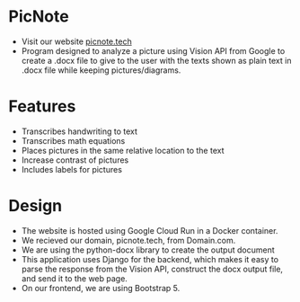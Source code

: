 # PicNote
- Visit our website [picnote.tech](https://www.picnote.tech)
- Program designed to analyze a picture using Vision API from Google to create a .docx file to give to the user with the texts shown as plain text in .docx file while keeping pictures/diagrams.

# Features
- Transcribes handwriting to text
- Transcribes math equations
- Places pictures in the same relative location to the text
- Increase contrast of pictures
- Includes labels for pictures

# Design
- The website is hosted using Google Cloud Run in a Docker container. 
- We recieved our domain, picnote.tech, from Domain.com.
- We are using the python-docx library to create the output document
- This application uses Django for the backend, which makes it easy to parse the response from the Vision API, construct the docx output file, and send it to the web page. 
- On our frontend, we are using Bootstrap 5.
